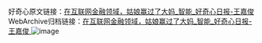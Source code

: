 好奇心原文链接：[在互联网金融领域，姑娘赢过了大妈_智能_好奇心日报-王嘉俊 ](https://www.qdaily.com/articles/10365.html)
WebArchive归档链接：[在互联网金融领域，姑娘赢过了大妈_智能_好奇心日报-王嘉俊 ](http://web.archive.org/web/20190623160203/https://www.qdaily.com/articles/10365.html)
![image](http://ww3.sinaimg.cn/large/007d5XDply1g3vwglcn82j30u02h24qp)